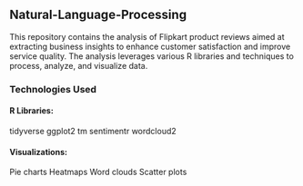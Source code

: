 ## Natural-Language-Processing
This repository contains the analysis of Flipkart product reviews aimed at extracting business insights to enhance customer satisfaction and improve service quality. The analysis leverages various R libraries and techniques to process, analyze, and visualize data.

### Technologies Used
#### R Libraries:
tidyverse
ggplot2
tm
sentimentr
wordcloud2

#### Visualizations:
Pie charts
Heatmaps
Word clouds
Scatter plots
